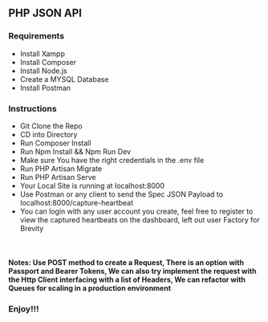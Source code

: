## PHP JSON API

### Requirements

<ul>
    <li>Install Xampp</li>
    <li>Install Composer</li>
    <li>Install Node.js</li>
    <li>Create a MYSQL Database</li>
    <li>Install Postman</li>
</ul>

### Instructions

<ul>
    <li>Git Clone the Repo</li>
    <li>CD into Directory</li>
    <li>Run Composer Install</li>
    <li>Run Npm Install && Npm Run Dev</li>
    <li>Make sure You have the right credentials in the .env file</li>
    <li>Run PHP Artisan Migrate</li>
    <li>Run PHP Artisan Serve</li>
    <li>Your Local Site is running at localhost:8000</li>
    <li>Use Postman or any client to send the Spec JSON Payload to localhost:8000/capture-heartbeat</li>
    <li>You can login with any user account you create, feel free to register to view the captured heartbeats on the dashboard, left out user Factory for Brevity</li>

</ul>
<br>
<h4><strong>Notes: </strong><span>Use POST method to create a Request, There is an option with Passport and Bearer Tokens, We can also try implement the request with the Http Client interfacing with a list of Headers, We can refactor with Queues for scaling in a production environment</span></h4>
<h3>Enjoy!!!</h3>
